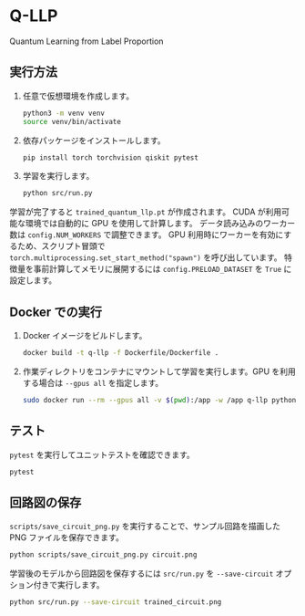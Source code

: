 # Q-LLP
Quantum Learning from Label Proportion

## 実行方法
1. 任意で仮想環境を作成します。
   ```bash
   python3 -m venv venv
   source venv/bin/activate
   ```
2. 依存パッケージをインストールします。
   ```bash
   pip install torch torchvision qiskit pytest
   ```
3. 学習を実行します。
   ```bash
   python src/run.py
   ```
  学習が完了すると `trained_quantum_llp.pt` が作成されます。
  CUDA が利用可能な環境では自動的に GPU を使用して計算します。
  データ読み込みのワーカー数は `config.NUM_WORKERS` で調整できます。
  GPU 利用時にワーカーを有効にするため、スクリプト冒頭で
  `torch.multiprocessing.set_start_method("spawn")` を呼び出しています。
  特徴量を事前計算してメモリに展開するには `config.PRELOAD_DATASET` を `True` に設定します。

## Docker での実行
1. Docker イメージをビルドします。
   ```bash
   docker build -t q-llp -f Dockerfile/Dockerfile .
   ```
2. 作業ディレクトリをコンテナにマウントして学習を実行します。GPU を利用する場合は `--gpus all` を指定します。
   ```bash
   sudo docker run --rm --gpus all -v $(pwd):/app -w /app q-llp python src/run.py
   ```

## テスト
`pytest` を実行してユニットテストを確認できます。
```bash
pytest
```

## 回路図の保存
`scripts/save_circuit_png.py` を実行することで、サンプル回路を描画した
PNG ファイルを保存できます。
```bash
python scripts/save_circuit_png.py circuit.png
```

学習後のモデルから回路図を保存するには `src/run.py` を
`--save-circuit` オプション付きで実行します。
```bash
python src/run.py --save-circuit trained_circuit.png
```
